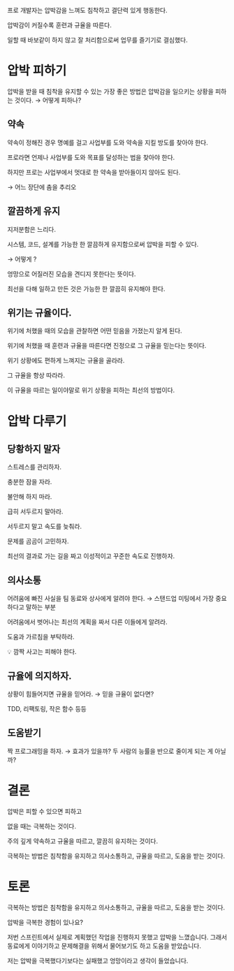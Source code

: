 프로 개발자는 압박감을 느껴도 침착하고 결단력 있게 행동한다.

압박감이 커질수록 훈련과 규율을 따른다.

일할 때 바보같이 하지 않고 잘 처리함으로써 업무를 즐기기로 결심했다.

# 압박 피하기

압박을 받을 때 침착을 유지할 수 있는 가장 좋은 방법은 압박감을 일으키는 상황을 피하는 것이다. → 어떻게 피하나?

## 약속

약속이 정해진 경우 명예를 걸고 사업부를 도와 약속을 지킬 방도를 찾아야 한다.

프로라면 언제나 사업부를 도와 목표를 달성하는 법을 찾아야 한다.

하지만 프로는 사업부에서 멋대로 한 약속을 받아들이지 않아도 된다.

→ 어느 장단에 춤을 추리오

## 깔끔하게 유지

지저분함은 느리다.

시스템, 코드, 설계를 가능한 한 깔끔하게 유지함으로써 압박을 피할 수 있다.

→ 어떻게 ?

엉망으로 어질러진 모습을 견디지 못한다는 뜻이다.

최선을 다해 일하고 만든 것은 가능한 한 깔끔히 유지해야 한다.

## 위기는 규율이다.

위기에 처했을 때의 모습을 관찰하면 어떤 믿음을 가졌는지 알게 된다.

위기에 처했을 때 훈련과 규율을 따른다면 진정으로 그 규율을 믿는다는 뜻이다.

위기 상황에도 편하게 느껴지는 규율을 골라라.

그 규율을 항상 따라라.

이 규율을 따르는 일이야말로 위기 상황을 피하는 최선의 방법이다.

# 압박 다루기

## 당황하지 말자

스트레스를 관리하자.

충분한 잠을 자라.

불안해 하지 마라.

급히 서두르지 말아라.

서두르지 말고 속도를 늦춰라.

문제를 곰곰이 고민하자.

최선의 결과로 가는 길을 짜고 이성적이고 꾸준한 속도로 진행하자.

## 의사소통

어려움에 빠진 사실을 팀 동료와 상사에게 알려야 한다. → 스탠드업 미팅에서 가장 중요하다고 말하는 부분

어려움에서 벗어나는 최선의 계획을 짜서 다른 이들에게 알려라.

도움과 가르침을 부탁하라.

💡 깜짝 사고는 피해야 한다.

## 규율에 의지하자.

상황이 힘들어지면 규율을 믿어라. → 믿을 규율이 없다면?

TDD, 리팩토링, 작은 함수 등등

## 도움받기

짝 프로그래밍을 하자. → 효과가 있을까? 두 사람의 능률을 반으로 줄이게 되는 게 아닐까?

# 결론

압박은 피할 수 있으면 피하고

없을 때는 극복하는 것이다.

주의 깊게 약속하고 규율을 따르고, 깔끔히 유지하는 것이다.

극복하는 방법은 침착함을 유지하고 의사소통하고, 규율을 따르고, 도움을 받는 것이다.

# 토론

극복하는 방법은 침착함을 유지하고 의사소통하고, 규율을 따르고, 도움을 받는 것이다.

압박을 극복한 경험이 있나요?

저번 스프린트에서 실제로 계획했던 작업을 진행하지 못했고 압박을 느꼈습니다. 
그래서 동료에게 이야기하고 문제해결을 위해서 물어보기도 하고 도움을 받았습니다.

저는 압박을 극복했다기보다는 실패했고 엉망이라고 생각이 들었습니다.